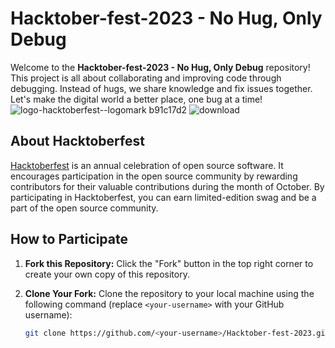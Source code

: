 
# Hacktober-fest-2023 - No Hug, Only Debug

Welcome to the **Hacktober-fest-2023 - No Hug, Only Debug** repository! This project is all about collaborating and improving code through debugging. Instead of hugs, we share knowledge and fix issues together. Let's make the digital world a better place, one bug at a time!
![logo-hacktoberfest--logomark b91c17d2](https://github.com/Debaditya-Som/Hacktober-fest-2023/assets/121785700/e9b39efd-9473-4d51-a721-009526fc9ffb)
![download](https://github.com/Debaditya-Som/Hacktober-fest-2023/assets/121785700/3e8403d0-5b6d-4648-ad40-b8066a8de9ab)


## About Hacktoberfest

[Hacktoberfest](https://hacktoberfest.digitalocean.com/) is an annual celebration of open source software. It encourages participation in the open source community by rewarding contributors for their valuable contributions during the month of October. By participating in Hacktoberfest, you can earn limited-edition swag and be a part of the open source community.

## How to Participate

1. **Fork this Repository:** Click the "Fork" button in the top right corner to create your own copy of this repository.

2. **Clone Your Fork:** Clone the repository to your local machine using the following command (replace `<your-username>` with your GitHub username):

   ```bash
   git clone https://github.com/<your-username>/Hacktober-fest-2023.git
